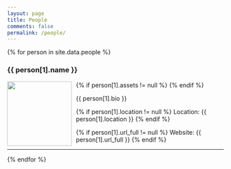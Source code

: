 ```yaml
---
layout: page
title: People
comments: false
permalink: /people/
---
```


<head>
<style> 
img {
}
  .left {
    float: left;
    padding: 0 10px 0 0;}
  }
</style>
</head>

<div id="people">
{% for person in site.data.people %}
<h3 id="{{ username }}">{{ person[1].name }}</h3>
  {% if person[1].assets != null %}
    <img src="{{ person[1].assets }}" width="150" height="150" class="left"/>
  {% endif %}
  <p align="left">
    {{ person[1].bio }}
  </p>
  <p align="left">
    {% if person[1].location != null %}
      Location: {{ person[1].location }}
    {% endif %}
  </p>
    <p align="left">
    {% if person[1].url_full != null %}
      Website: {{ person[1].url_full }}
    {% endif %}
  </p>
<hr>
{% endfor %}
</div>
